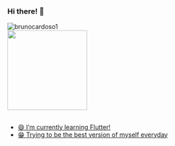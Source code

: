 ### Hi there! 👋

<!--
**brunocardoso1/brunocardoso1** is a ✨ _special_ ✨ repository because its `README.md` (this file) appears on your GitHub profile.

Here are some ideas to get you started:

- 🔭 I’m currently working on ...
- 🌱 I’m currently learning ...
- 👯 I’m looking to collaborate on ...
- 🤔 I’m looking for help with ...
- 💬 Ask me about ...
- 📫 How to reach me: ...
- 😄 Pronouns: ...
- ⚡ Fun fact: ...
-->

 <img src="https://komarev.com/ghpvc/?username=brunocardoso&color=red" alt="brunocardoso1" /> 

<div>
  <a href="https://github.com/brunocardoso1">

  <img height="180em" src="https://github-readme-stats.vercel.app/api/top-langs/?username=brunocardoso1&layout=compact&langs_count=7&theme=dark"/>
</div>

  ## 
 
  - 😄 I’m currently learning Flutter!  
  - 😁 Trying to be the best version of myself everyday

  
